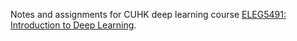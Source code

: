 Notes and assignments for CUHK deep learning course [ELEG5491: Introduction to Deep Learning](http://dl.ee.cuhk.edu.hk/).